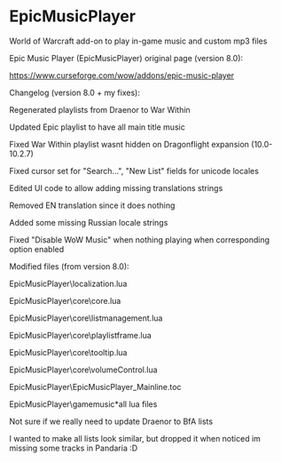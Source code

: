 # EpicMusicPlayer
World of Warcraft add-on to play in-game music and custom mp3 files

Epic Music Player (EpicMusicPlayer) original page (version 8.0):

https://www.curseforge.com/wow/addons/epic-music-player

Changelog (version 8.0 + my fixes):

Regenerated playlists from Draenor to War Within

Updated Epic playlist to have all main title music

Fixed War Within playlist wasnt hidden on Dragonflight expansion (10.0-10.2.7)

Fixed cursor set for "Search...", "New List" fields for unicode locales

Edited UI code to allow adding missing translations strings

Removed EN translation since it does nothing

Added some missing Russian locale strings

Fixed "Disable WoW Music" when nothing playing when corresponding option enabled

Modified files (from version 8.0):

EpicMusicPlayer\localization.lua

EpicMusicPlayer\core\core.lua

EpicMusicPlayer\core\listmanagement.lua

EpicMusicPlayer\core\playlistframe.lua

EpicMusicPlayer\core\tooltip.lua

EpicMusicPlayer\core\volumeControl.lua

EpicMusicPlayer\EpicMusicPlayer_Mainline.toc

EpicMusicPlayer\gamemusic\*all lua files

Not sure if we really need to update Draenor to BfA lists

I wanted to make all lists look similar, but dropped it when noticed im missing some tracks in Pandaria :D
